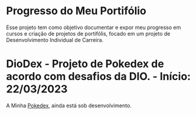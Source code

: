 # Progresso do Meu Portifólio

Esse projeto tem como objetivo documentar e expor meu progresso em cursos e criação de projetos de portifólis, focado em um projeto de Desenvolvimento Individual de Carreira.

# DioDex - Projeto de Pokedex de acordo com desafios da DIO. - Início: 22/03/2023

A Minha [Pokedex](https://github.com/bkellym/pokedex-project), ainda está sob desenvolvimento.
